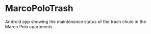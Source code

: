 # MarcoPoloTrash
Android app showing the maintenance status of the trash chute in the Marco Polo apartments
